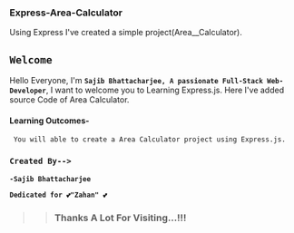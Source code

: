 ### Express-Area-Calculator
Using Express I've created a simple project(Area__Calculator).  

## `Welcome`

Hello Everyone, I'm **`Sajib Bhattacharjee, A passionate Full-Stack Web-Developer`**, I want to welcome you to 
Learning Express.js. 
Here I've added source Code of Area Calculator.

#### Learning Outcomes-
```
 You will able to create a Area Calculator project using Express.js.

``` 
### `Created By-->`

**`-Sajib Bhattacharjee`**

**`Dedicated for 💕"Zahan" 💕`**

> > ### Thanks A Lot For Visiting...!!!
